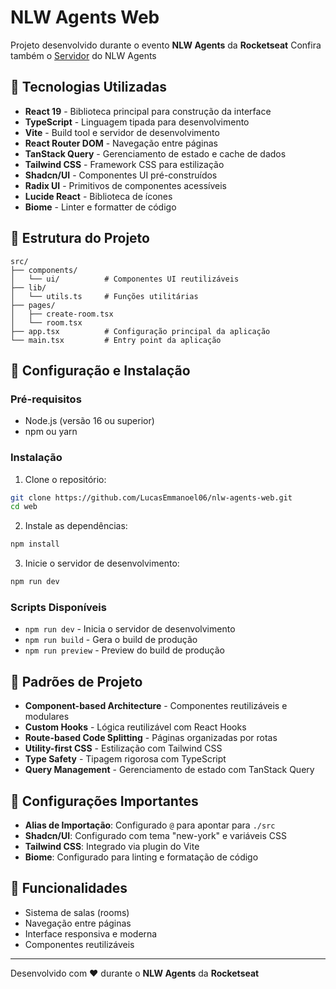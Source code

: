 # NLW Agents Web

Projeto desenvolvido durante o evento **NLW Agents** da **Rocketseat**
Confira também o [Servidor](https://github.com/LucasEmmanoel06/nlw-agents-server) do NLW Agents

## 🚀 Tecnologias Utilizadas

- **React 19** - Biblioteca principal para construção da interface
- **TypeScript** - Linguagem tipada para desenvolvimento
- **Vite** - Build tool e servidor de desenvolvimento
- **React Router DOM** - Navegação entre páginas
- **TanStack Query** - Gerenciamento de estado e cache de dados
- **Tailwind CSS** - Framework CSS para estilização
- **Shadcn/UI** - Componentes UI pré-construídos
- **Radix UI** - Primitivos de componentes acessíveis
- **Lucide React** - Biblioteca de ícones
- **Biome** - Linter e formatter de código

## 📁 Estrutura do Projeto

```
src/
├── components/
│   └── ui/          # Componentes UI reutilizáveis
├── lib/
│   └── utils.ts     # Funções utilitárias
├── pages/
│   ├── create-room.tsx
│   └── room.tsx
├── app.tsx          # Configuração principal da aplicação
└── main.tsx         # Entry point da aplicação
```

## 🔧 Configuração e Instalação

### Pré-requisitos

- Node.js (versão 16 ou superior)
- npm ou yarn

### Instalação

1. Clone o repositório:
```bash
git clone https://github.com/LucasEmmanoel06/nlw-agents-web.git
cd web
```

2. Instale as dependências:
```bash
npm install
```

3. Inicie o servidor de desenvolvimento:
```bash
npm run dev
```

### Scripts Disponíveis

- `npm run dev` - Inicia o servidor de desenvolvimento
- `npm run build` - Gera o build de produção
- `npm run preview` - Preview do build de produção

## 🎨 Padrões de Projeto

- **Component-based Architecture** - Componentes reutilizáveis e modulares
- **Custom Hooks** - Lógica reutilizável com React Hooks
- **Route-based Code Splitting** - Páginas organizadas por rotas
- **Utility-first CSS** - Estilização com Tailwind CSS
- **Type Safety** - Tipagem rigorosa com TypeScript
- **Query Management** - Gerenciamento de estado com TanStack Query

## 🔧 Configurações Importantes

- **Alias de Importação**: Configurado `@` para apontar para `./src`
- **Shadcn/UI**: Configurado com tema "new-york" e variáveis CSS
- **Tailwind CSS**: Integrado via plugin do Vite
- **Biome**: Configurado para linting e formatação de código

## 📝 Funcionalidades

- Sistema de salas (rooms)
- Navegação entre páginas
- Interface responsiva e moderna
- Componentes reutilizáveis

---

Desenvolvido com ❤️ durante o **NLW Agents** da **Rocketseat**
